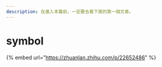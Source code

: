 ```yaml
---
description: 在進入本篇前，一定要去看下面的第一個文章。
---
```


# symbol

{% embed url="https://zhuanlan.zhihu.com/p/22652486" %}

